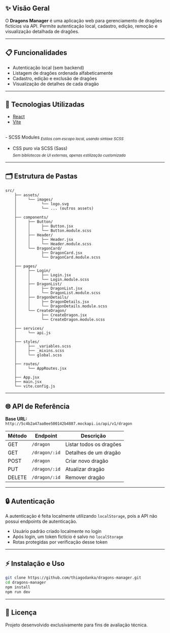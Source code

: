 ## ✨ Visão Geral

O **Dragons Manager** é uma aplicação web para gerenciamento de dragões fictícios via API. Permite autenticação local, cadastro, edição, remoção e visualização detalhada de dragões.

---

## 📋 Funcionalidades

- Autenticação local (sem backend)
- Listagem de dragões ordenada alfabeticamente
- Cadastro, edição e exclusão de dragões
- Visualização de detalhes de cada dragão

---

## 🚀 Tecnologias Utilizadas

- [React](https://react.dev/)
- [Vite](https://vitejs.dev/) 
<br>
- SCSS Modules  
  <sub><i>Estilos com escopo local, usando sintaxe SCSS</i></sub>

- CSS puro via SCSS (Sass)  
  <sub><i>Sem bibliotecas de UI externas, apenas estilização customizada</i></sub>
---

## 🗂️ Estrutura de Pastas

```plaintext
src/
    ├── assets/
    │     └── images/
    │           └── logo.svg
    │           └── ... (outros assets)
    │
    ├── components/
    │     ├── Button/
    │     │     ├── Button.jsx
    │     │     └── Button.module.scss
    │     ├── Header/
    │     │     ├── Header.jsx
    │     │     └── Header.module.scss
    │     └── DragonCard/
    │           ├── DragonCard.jsx
    │           └── DragonCard.module.scss
    │
    ├── pages/
    │     ├── Login/
    │     │     ├── Login.jsx
    │     │     └── Login.module.scss
    │     ├── DragonList/
    │     │     ├── DragonList.jsx
    │     │     └── DragonList.module.scss
    │     ├── DragonDetails/
    │     │     ├── DragonDetails.jsx
    │     │     └── DragonDetails.module.scss
    │     └── CreateDragon/
    │           ├── CreateDragon.jsx
    │           └── CreateDragon.module.scss
    │
    ├── services/
    │     └── api.js
    │
    ├── styles/
    │     ├── _variables.scss
    │     ├── _mixins.scss
    │     └── global.scss
    │
    ├── routes/
    │     └── AppRoutes.jsx
    │
    ├── App.jsx
    ├── main.jsx
    └── vite.config.js
```
---

## 🌐 API de Referência

**Base URL:**  
`http://5c4b2a47aa8ee500142b4887.mockapi.io/api/v1/dragon`

| Método | Endpoint         | Descrição                |
|--------|------------------|-------------------------|
| GET    | `/dragon`        | Listar todos os dragões |
| GET    | `/dragon/:id`    | Detalhes de um dragão   |
| POST   | `/dragon`        | Criar novo dragão       |
| PUT    | `/dragon/:id`    | Atualizar dragão        |
| DELETE | `/dragon/:id`    | Remover dragão          |

---

## 🔒 Autenticação

A autenticação é feita localmente utilizando `localStorage`, pois a API não possui endpoints de autenticação.

- Usuário padrão criado localmente no login
- Após login, um token fictício é salvo no `localStorage`
- Rotas protegidas por verificação desse token

---

## ⚡ Instalação e Uso

```bash
git clone https://github.com/thiagodanka/dragons-manager.git
cd dragons-manager
npm install
npm run dev
```

---

## 📄 Licença

Projeto desenvolvido exclusivamente para fins de avaliação técnica.